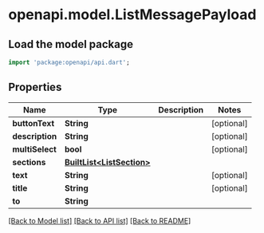 # openapi.model.ListMessagePayload

## Load the model package
```dart
import 'package:openapi/api.dart';
```

## Properties
Name | Type | Description | Notes
------------ | ------------- | ------------- | -------------
**buttonText** | **String** |  | [optional] 
**description** | **String** |  | [optional] 
**multiSelect** | **bool** |  | [optional] 
**sections** | [**BuiltList&lt;ListSection&gt;**](ListSection.md) |  | 
**text** | **String** |  | [optional] 
**title** | **String** |  | [optional] 
**to** | **String** |  | 

[[Back to Model list]](../README.md#documentation-for-models) [[Back to API list]](../README.md#documentation-for-api-endpoints) [[Back to README]](../README.md)


